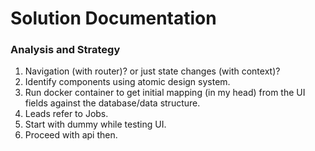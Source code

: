Solution Documentation
===========================

### Analysis and Strategy
1. Navigation (with router)? or just state changes (with context)?
2. Identify components using atomic design system.
3. Run docker container to get initial mapping (in my head) from the UI fields against the database/data structure.
4. Leads refer to Jobs.
5. Start with dummy while testing UI.
6. Proceed with api then.